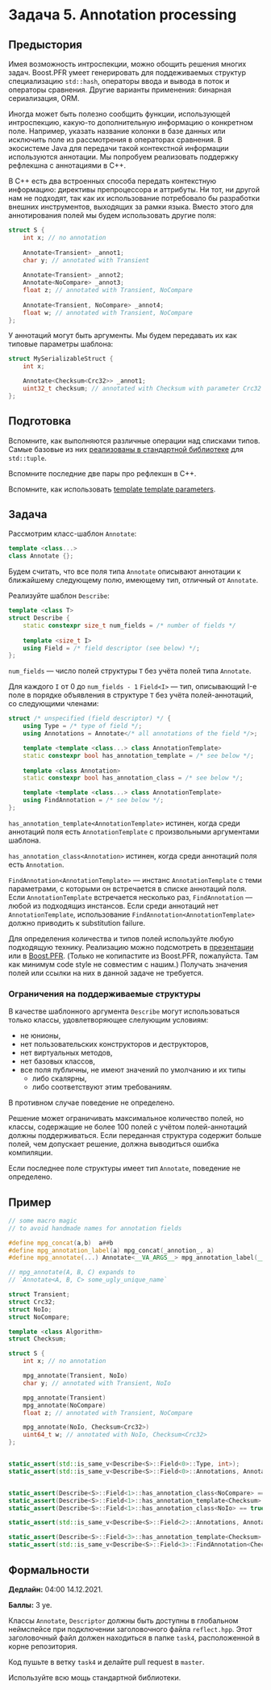 Задача 5. Annotation processing
========================

## Предыстория

Имея возможность интроспекции, можно обощить решения многих задач. Boost.PFR умеет генерировать для поддеживаемых структур специализацию `std::hash`, операторы ввода и вывода в поток и операторы сравнения. Другие варианты применения: бинарная сериализация, ORM.

Иногда может быть полезно сообщить функции, использующей интроспекцию, какую-то дополнительную информацию о конкретном поле. Например, указать название колонки в базе данных или исключить поле из рассмотрения в операторах сравнения. В экосистеме Java для передачи такой контекстной информации используются аннотации. Мы попробуем реализовать поддержку рефлекшна с аннотациями в C++.

В C++ есть два встроенных способа передать контекстную информацию: директивы препроцессора и аттрибуты. Ни тот, ни другой нам не подходят, так как их использование потребовало бы разработки внешних инструментов, выходящих за рамки языка. Вместо этого для аннотирования полей мы будем использовать другие поля:

```cpp
struct S {
    int x; // no annotation
    
    Annotate<Transient> _annot1;
    char y; // annotated with Transient
    
    Annotate<Transient> _annot2;
    Annotate<NoCompare> _annot3;
    float z; // annotated with Transient, NoCompare
    
    Annotate<Transient, NoCompare> _annot4;
    float w; // annotated with Transient, NoCompare
};
```

У аннотаций могут быть аргументы. Мы будем передавать их как типовые параметры шаблона:

```cpp
struct MySerializableStruct {
    int x;

    Annotate<Checksum<Crc32>> _annot1;
    uint32_t checksum; // annotated with Checksum with parameter Crc32
};
```

## Подготовка

Вспомните, как выполняются различные операции над списками типов. Самые базовые из них [реализованы в стандартной библиотеке](https://en.cppreference.com/w/cpp/header/tuple) для `std::tuple`.

Вспомните последние две пары про рефлекшн в C++.

Вспомните, как использовать [template template parameters](https://en.cppreference.com/w/cpp/language/template_parameters).

## Задача

Рассмотрим класс-шаблон `Annotate`:

```cpp
template <class...>
class Annotate {};
```

Будем считать, что все поля типа `Annotate` описывают аннотации к ближайшему следующему полю, имеющему тип, отличный от `Annotate`.

Реализуйте шаблон `Describe`:

```cpp
template <class T>
struct Describe {
    static constexpr size_t num_fields = /* number of fields */
    
    template <size_t I>
    using Field = /* field descriptor (see below) */;
};
```

`num_fields` &mdash; число полей структуры `T` без учёта полей типа `Annotate`.

Для каждого `I` от 0 до `num_fields - 1` `Field<I>` &mdash; тип, описывающий I-е поле в порядке объявления в структуре `T` без учёта полей-аннотаций, со следующими членами:

```cpp
struct /* unspecified (field descriptor) */ {
    using Type = /* type of field */;
    using Annotations = Annotate</* all annotations of the field */>;

    template <template <class...> class AnnotationTemplate>
    static constexpr bool has_annotation_template = /* see below */;
    
    template <class Annotation>
    static constexpr bool has_annotation_class = /* see below */;

    template <template <class...> class AnnotationTemplate>
    using FindAnnotation = /* see below */;
};
```

`has_annotation_template<AnnotationTemplate>` истинен, когда среди аннотаций поля есть `AnnotationTemplate` с произвольными аргументами шаблона.

`has_annotation_class<Annotation>` истинен, когда среди аннотаций поля есть `Annotation`.

`FindAnnotation<AnnotationTemplate>` &mdash; инстанс `AnnotationTemplate` с теми параметрами, с которыми он встречается в списке аннотаций поля. Если `AnnotationTemplate` встречается несколько раз, `FindAnnotation` &mdash; любой из подходящиз инстансов. Если среди аннотаций нет `AnnotationTemplate`, использование `FindAnnotation<AnnotationTemplate>` должно приводить к substitution failure.

Для определения количества и типов полей используйте любую подходящую технику. Реализацию можно подсмотреть в [презентации](https://docs.google.com/presentation/d/1DHkmbyjYLiU8-Qgp5NclhDNPcb5fViN29fEWZx7YFoI/edit?usp=sharing) или в [Boost.PFR](https://github.com/apolukhin/magic_get). (Только не копипастите из Boost.PFR, пожалуйста. Там как минимум code style не совместим с нашим.) Получать значения полей или ссылки на них в данной задаче не требуется.

### Ограничения на поддерживаемые структуры

В качестве шаблонного аргумента `Describe` могут использоваться только классы, удовлетворяющее слелующим условиям:

- не юнионы,
- нет пользовательских конструкторов и деструкторов,
- нет виртуальных методов,
- нет базовых классов,
- все поля публичны, не имеют значений по умолчанию и их типы
  - либо скалярны,
  - либо соответствуют этим требованиям.

В противном случае поведение не определено.

Решение может ограничивать максимальное количество полей, но классы, содержащие не более 100 полей с учётом полей-аннотаций должны поддерживаться. Если переданная структура содержит больше полей, чем допускает решение, должна выводиться ошибка компиляции.

Если последнее поле структуры имеет тип `Annotate`, поведение не определено.

## Пример

```cpp
// some macro magic
// to avoid handmade names for annotation fields

#define mpg_concat(a,b)  a##b
#define mpg_annotation_label(a) mpg_concat(_annotion_, a)
#define mpg_annotate(...) Annotate<__VA_ARGS__> mpg_annotation_label(__COUNTER__);

// mpg_annotate(A, B, C) expands to
// `Annotate<A, B, C> some_ugly_unique_name`

struct Transient;
struct Crc32;
struct NoIo;
struct NoCompare;

template <class Algorithm>
struct Checksum;

struct S {
    int x; // no annotation

    mpg_annotate(Transient, NoIo)
    char y; // annotated with Transient, NoIo

    mpg_annotate(Transient)
    mpg_annotate(NoCompare)
    float z; // annotated with Transient, NoCompare

    mpg_annotate(NoIo, Checksum<Crc32>)
    uint64_t w; // annotated with NoIo, Checksum<Crc32>
};


static_assert(std::is_same_v<Describe<S>::Field<0>::Type, int>);
static_assert(std::is_same_v<Describe<S>::Field<0>::Annotations, Annotate<>>);


static_assert(Describe<S>::Field<1>::has_annotation_class<NoCompare> == false);
static_assert(Describe<S>::Field<1>::has_annotation_template<Checksum> == false);
static_assert(Describe<S>::Field<1>::has_annotation_class<NoIo> == true);

static_assert(std::is_same_v<Describe<S>::Field<2>::Annotations, Annotate<Transient, NoCompare>>);

static_assert(Describe<S>::Field<3>::has_annotation_template<Checksum> == true);
static_assert(std::is_same_v<Describe<S>::Field<3>::FindAnnotation<Checksum>, Checksum<Crc32>>);
```

## Формальности

**Дедлайн:** 04:00 14.12.2021.

**Баллы:** 3 уе.

Классы `Annotate`, `Descriptor` должны быть доступны в глобальном неймспейсе при подключении заголовочного файла `reflect.hpp`. Этот заголовочный файл должен находиться в папке `task4`, расположенной в корне репозитория.

Код пушьте в ветку `task4` и делайте pull request в `master`.

Используйте всю мощь стандартной библиотеки.
